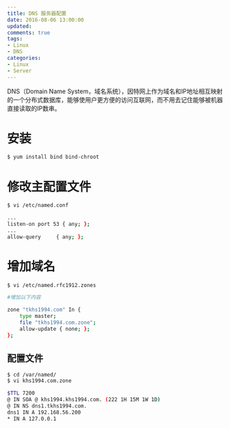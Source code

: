 ```yaml
---
title: DNS 服务器配置
date: 2016-08-06 13:00:00
updated:
comments: true
tags:
- Linux
- DNS
categories:
- Linux
- Server
---
```


DNS（Domain Name System，域名系统），因特网上作为域名和IP地址相互映射的一个分布式数据库，能够使用户更方便的访问互联网，而不用去记住能够被机器直接读取的IP数串。

<!--more-->

# 安装

```bash
$ yum install bind bind-chroot
```

# 修改主配置文件

```bash
$ vi /etc/named.conf

...
listen-on port 53 { any; };
...
allow-query     { any; };
```

# 增加域名

```bash
$ vi /etc/named.rfc1912.zones

#增加以下内容

zone "tkhs1994.com" In {
    type master;
    file "tkhs1994.com.zone";
    allow-update { none; };
};
```

## 配置文件

```bash
$ cd /var/named/
$ vi khs1994.com.zone

$TTL 7200
@ IN SOA @ khs1994.khs1994.com. (222 1H 15M 1W 1D)
@ IN NS dns1.tkhs1994.com.
dns1 IN A 192.168.56.200
* IN A 127.0.0.1
```
